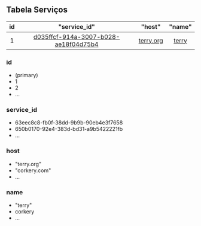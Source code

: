 ## Tabela Serviços
|  id  |                     "service_id"                      |            "host"            |          "name"          |
| :--: | :---------------------------------------------------: | :--------------------------: | :----------------------: |
|  1   | [d035ffcf-914a-3007-b028-ae18f04d75b4](servico.md#id) | [terry.org](servico.md#host) | [terry](servico.md#name) |

### id
- (primary)
- 1
- 2
- ...

### service_id
- 63eec8c8-fb0f-38dd-9b9b-90eb4e3f7658
- 650b0170-92e4-383d-bd31-a9b5422221fb
- ...

### host
- "terry.org"
- "corkery.com"
- ...

### name
- "terry"
- corkery
- ...